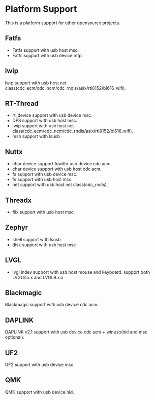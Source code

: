 # Platform Support

This is a platform support for other opensource projects.


## Fatfs

- Fatfs support with usb host msc.
- Fatfs support with usb device mtp.

## lwip

lwip support with usb host net class(cdc_ecm/cdc_ncm/cdc_rndis/asix/rtl8152/bl616_wifi).

## RT-Thread

- rt_device support with usb device msc.
- DFS support with usb host msc.
- lwip support with usb host net class(cdc_ecm/cdc_ncm/cdc_rndis/asix/rtl8152/bl616_wifi).
- msh support with lsusb


## Nuttx

- char device support fowithr usb device cdc acm.
- char device support with usb host cdc acm.
- fs support with usb device msc.
- fs support with usb host msc.
- net support with usb host net class(cdc_rndis).

## Threadx

- filx support with usb host msc.

## Zephyr

- shell support with lsusb
- disk support with usb host msc

## LVGL

- lvgl indev support with usb host mouse and keyboard. support both LVGL8.x.x and LVGL9.x.x

## Blackmagic

Blackmagic support with usb device cdc acm.

## DAPLINK

DAPLINK v2.1 support with usb device cdc acm + winusb(hid and msc optional).

## UF2

UF2 support with usb device msc.

## QMK

QMK support with usb device hid.